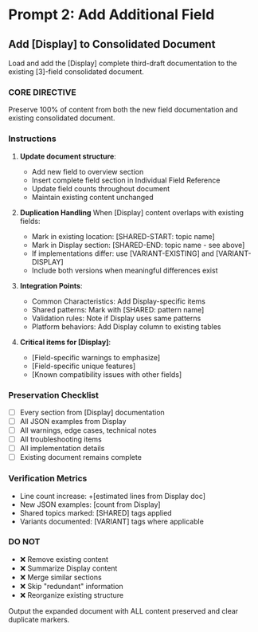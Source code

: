 # Prompt 2: Add Additional Field

## Add [Display] to Consolidated Document

Load and add the [Display] complete third-draft documentation to the existing [3]-field consolidated document.

### CORE DIRECTIVE
Preserve 100% of content from both the new field documentation and existing consolidated document.

### Instructions

1. **Update document structure**:
   - Add new field to overview section
   - Insert complete field section in Individual Field Reference
   - Update field counts throughout document
   - Maintain existing content unchanged

2. **Duplication Handling**
   When [Display] content overlaps with existing fields:
   - Mark in existing location: [SHARED-START: topic name]
   - Mark in Display section: [SHARED-END: topic name - see above]
   - If implementations differ: use [VARIANT-EXISTING] and [VARIANT-DISPLAY]
   - Include both versions when meaningful differences exist

3. **Integration Points**:
   - Common Characteristics: Add Display-specific items
   - Shared patterns: Mark with [SHARED: pattern name]
   - Validation rules: Note if Display uses same patterns
   - Platform behaviors: Add Display column to existing tables

4. **Critical items for [Display]**:
   - [Field-specific warnings to emphasize]
   - [Field-specific unique features]
   - [Known compatibility issues with other fields]

### Preservation Checklist
- [ ] Every section from [Display] documentation
- [ ] All JSON examples from Display
- [ ] All warnings, edge cases, technical notes
- [ ] All troubleshooting items
- [ ] All implementation details
- [ ] Existing document remains complete

### Verification Metrics
- Line count increase: +[estimated lines from Display doc]
- New JSON examples: [count from Display]
- Shared topics marked: [SHARED] tags applied
- Variants documented: [VARIANT] tags where applicable

### DO NOT
- ❌ Remove existing content
- ❌ Summarize Display content
- ❌ Merge similar sections
- ❌ Skip "redundant" information
- ❌ Reorganize existing structure

Output the expanded document with ALL content preserved and clear duplicate markers.